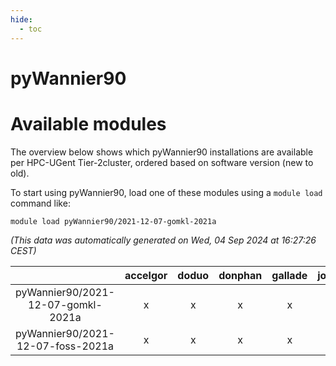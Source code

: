 ```yaml
---
hide:
  - toc
---
```


pyWannier90
===========

# Available modules


The overview below shows which pyWannier90 installations are available per HPC-UGent Tier-2cluster, ordered based on software version (new to old).

To start using pyWannier90, load one of these modules using a `module load` command like:

```shell
module load pyWannier90/2021-12-07-gomkl-2021a
```

*(This data was automatically generated on Wed, 04 Sep 2024 at 16:27:26 CEST)*  

| |accelgor|doduo|donphan|gallade|joltik|shinx|skitty|
| :---: | :---: | :---: | :---: | :---: | :---: | :---: | :---: |
|pyWannier90/2021-12-07-gomkl-2021a|x|x|x|x|x|-|x|
|pyWannier90/2021-12-07-foss-2021a|x|x|x|x|x|-|x|
